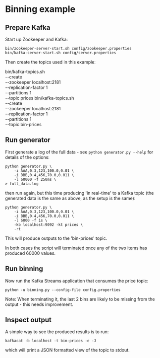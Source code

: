 # Binning example

## Prepare Kafka

Start up Zookeeper and Kafka:

    bin/zookeeper-server-start.sh config/zookeeper.properties
    bin/kafka-server-start.sh config/server.properties

Then create the topics used in this example:

   bin/kafka-topics.sh \
       --create \
       --zookeeper localhost:2181 \
       --replication-factor 1 \
       --partitions 1 \
       --topic prices
    bin/kafka-topics.sh \
        --create \
        --zookeeper localhost:2181 \
        --replication-factor 1 \
        --partitions 1 \
        --topic bin-prices

## Run generator

First generate a log of the full data - see `python generator.py --help`
for details of the options:

    python generator.py \
        -i AAA,0.3,123,100.0,0.01 \
        -i BBB,0.4,456,70.0,0.011 \
        -l 60000 -f 250ms \
    > full_data.log

then run again, but this time producing 'in real-time' to a Kafka topic
(the generated data is the same as above, as the setup is the same):

    python generator.py \
        -i AAA,0.3,123,100.0,0.01 \
        -i BBB,0.4,456,70.0,0.011 \
        -l 6000 -f 1s \
        -kb localhost:9092 -kt prices \
        -rt 

This will produce outputs to the 'bin-prices' topic.

In both cases the script will terminated once any of the two items has
produced 60000 values.

## Run binning

Now run the Kafka Streams application that consumes the price topic:

    python -u binning.py --config-file config.properties

Note: When terminating it, the last 2 bins are likely to be missing from
the output - this needs improvement.

## Inspect output

A simple way to see the produced results is to run:

    kafkacat -b localhost -t bin-prices -e -J

which will print a JSON formatted view of the topic to stdout.
